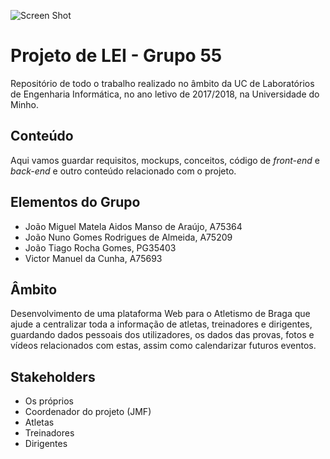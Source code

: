 ![Screen Shot](http://www.cesium.di.uminho.pt/assets/partners/um-d88cfa30a4e075c6c3576443927a6dca511abc435f91f1df88bc5aca6a8e2bc9.png)
# Projeto de LEI - Grupo 55
Repositório de todo o trabalho realizado no âmbito da UC de Laboratórios de Engenharia Informática, no ano letivo de 2017/2018, na Universidade do Minho.

## Conteúdo
Aqui vamos guardar requisitos, mockups, conceitos, código de *front-end* e *back-end* e outro conteúdo relacionado com o projeto.

## Elementos do Grupo
* João Miguel Matela Aidos Manso de Araújo, A75364
* João Nuno Gomes Rodrigues de Almeida, A75209
* João Tiago Rocha Gomes, PG35403
* Victor Manuel da Cunha, A75693

## Âmbito
Desenvolvimento de uma plataforma Web para o Atletismo de Braga que ajude a centralizar toda a informação de atletas, treinadores e dirigentes, guardando dados pessoais dos utilizadores, os dados das provas, fotos e vídeos relacionados com estas, assim como calendarizar futuros eventos.

## Stakeholders
* Os próprios
* Coordenador do projeto (JMF)
* Atletas
* Treinadores
* Dirigentes
